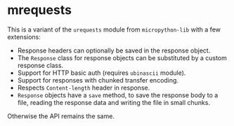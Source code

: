 # mrequests

This is a variant of the `urequests` module from `micropython-lib` with a few
extensions:

* Response headers can optionally be saved in the response object.
* The `Response` class for response objects can be substituted by a custom response class.
* Support for HTTP basic auth (requires `ubinascii` module).
* Support for responses with chunked transfer encoding.
* Respects `Content-length` header in response.
* `Response` objects have a `save` method, to save the response body to
  a file, reading the response data and writing the file in small chunks.

Otherwise the API remains the same.

